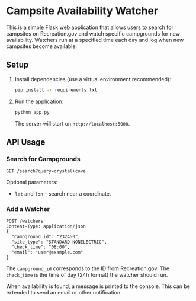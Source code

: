 # Campsite Availability Watcher

This is a simple Flask web application that allows users to search for campsites on Recreation.gov and watch specific campgrounds for new availability. Watchers run at a specified time each day and log when new campsites become available.

## Setup

1. Install dependencies (use a virtual environment recommended):
   ```bash
   pip install -r requirements.txt
   ```

2. Run the application:
   ```bash
   python app.py
   ```
   The server will start on `http://localhost:5000`.

## API Usage

### Search for Campgrounds

```
GET /search?query=crystal+cove
```

Optional parameters:
- `lat` and `lon` – search near a coordinate.

### Add a Watcher

```
POST /watchers
Content-Type: application/json
{
  "campground_id": "232450",
  "site_type": "STANDARD NONELECTRIC",
  "check_time": "08:00",
  "email": "user@example.com"
}
```

The `campground_id` corresponds to the ID from Recreation.gov. The `check_time` is the time of day (24h format) the watcher should run.

When availability is found, a message is printed to the console. This can be extended to send an email or other notification.
